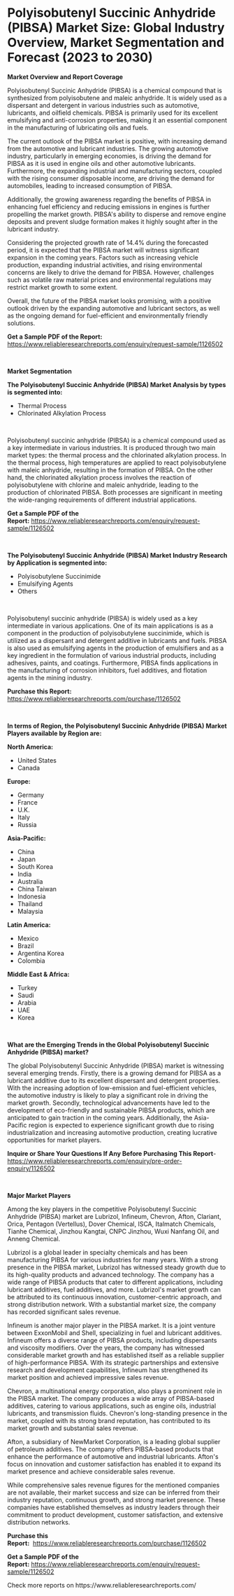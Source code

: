 <p><h1>Polyisobutenyl Succinic Anhydride (PIBSA) Market Size: Global Industry Overview, Market Segmentation and Forecast (2023 to 2030)</h1></p><p><strong>Market Overview and Report Coverage</strong></p>
<p><p>Polyisobutenyl Succinic Anhydride (PIBSA) is a chemical compound that is synthesized from polyisobutene and maleic anhydride. It is widely used as a dispersant and detergent in various industries such as automotive, lubricants, and oilfield chemicals. PIBSA is primarily used for its excellent emulsifying and anti-corrosion properties, making it an essential component in the manufacturing of lubricating oils and fuels.</p><p>The current outlook of the PIBSA market is positive, with increasing demand from the automotive and lubricant industries. The growing automotive industry, particularly in emerging economies, is driving the demand for PIBSA as it is used in engine oils and other automotive lubricants. Furthermore, the expanding industrial and manufacturing sectors, coupled with the rising consumer disposable income, are driving the demand for automobiles, leading to increased consumption of PIBSA.</p><p>Additionally, the growing awareness regarding the benefits of PIBSA in enhancing fuel efficiency and reducing emissions in engines is further propelling the market growth. PIBSA's ability to disperse and remove engine deposits and prevent sludge formation makes it highly sought after in the lubricant industry.</p><p>Considering the projected growth rate of 14.4% during the forecasted period, it is expected that the PIBSA market will witness significant expansion in the coming years. Factors such as increasing vehicle production, expanding industrial activities, and rising environmental concerns are likely to drive the demand for PIBSA. However, challenges such as volatile raw material prices and environmental regulations may restrict market growth to some extent.</p><p>Overall, the future of the PIBSA market looks promising, with a positive outlook driven by the expanding automotive and lubricant sectors, as well as the ongoing demand for fuel-efficient and environmentally friendly solutions.</p></p>
<p><strong>Get a Sample PDF of the Report:</strong> <a href="https://www.reliableresearchreports.com/enquiry/request-sample/1126502">https://www.reliableresearchreports.com/enquiry/request-sample/1126502</a></p>
<p>&nbsp;</p>
<p><strong>Market Segmentation</strong></p>
<p><strong>The Polyisobutenyl Succinic Anhydride (PIBSA) Market Analysis by types is segmented into:</strong></p>
<p><ul><li>Thermal Process</li><li>Chlorinated Alkylation Process</li></ul></p>
<p>&nbsp;</p>
<p><p>Polyisobutenyl succinic anhydride (PIBSA) is a chemical compound used as a key intermediate in various industries. It is produced through two main market types: the thermal process and the chlorinated alkylation process. In the thermal process, high temperatures are applied to react polyisobutylene with maleic anhydride, resulting in the formation of PIBSA. On the other hand, the chlorinated alkylation process involves the reaction of polyisobutylene with chlorine and maleic anhydride, leading to the production of chlorinated PIBSA. Both processes are significant in meeting the wide-ranging requirements of different industrial applications.</p></p>
<p><strong>Get a Sample PDF of the Report:</strong>&nbsp;<a href="https://www.reliableresearchreports.com/enquiry/request-sample/1126502">https://www.reliableresearchreports.com/enquiry/request-sample/1126502</a></p>
<p>&nbsp;</p>
<p><strong>The Polyisobutenyl Succinic Anhydride (PIBSA) Market Industry Research by Application is segmented into:</strong></p>
<p><ul><li>Polyisobutylene Succinimide</li><li>Emulsifying Agents</li><li>Others</li></ul></p>
<p>&nbsp;</p>
<p><p>Polyisobutenyl succinic anhydride (PIBSA) is widely used as a key intermediate in various applications. One of its main applications is as a component in the production of polyisobutylene succinimide, which is utilized as a dispersant and detergent additive in lubricants and fuels. PIBSA is also used as emulsifying agents in the production of emulsifiers and as a key ingredient in the formulation of various industrial products, including adhesives, paints, and coatings. Furthermore, PIBSA finds applications in the manufacturing of corrosion inhibitors, fuel additives, and flotation agents in the mining industry.</p></p>
<p><strong>Purchase this Report:</strong>&nbsp; <a href="https://www.reliableresearchreports.com/purchase/1126502">https://www.reliableresearchreports.com/purchase/1126502</a></p>
<p>&nbsp;</p>
<p><strong>In terms of Region, the Polyisobutenyl Succinic Anhydride (PIBSA) Market Players available by Region are:</strong></p>
<p>
    <p> <strong> North America: </strong>
        <ul>
            <li>United States</li>
            <li>Canada</li>
        </ul>
        </p> 
    <p> <strong> Europe: </strong>
        <ul>
            <li>Germany</li>
            <li>France</li>
            <li>U.K.</li>
            <li>Italy</li>
            <li>Russia</li>
        </ul>
        </p> 
    <p> <strong> Asia-Pacific: </strong>
        <ul>
            <li>China</li>
            <li>Japan</li>
            <li>South Korea</li>
            <li>India</li>
            <li>Australia</li>
            <li>China Taiwan</li>
            <li>Indonesia</li>
            <li>Thailand</li>
            <li>Malaysia</li>
        </ul>
        </p> 
    <p> <strong> Latin America: </strong>
        <ul>
            <li>Mexico</li>
            <li>Brazil</li>
            <li>Argentina Korea</li>
            <li>Colombia</li>
        </ul>
        </p> 
    <p> <strong> Middle East & Africa: </strong>
        <ul>
            <li>Turkey</li>
            <li>Saudi</li>
            <li>Arabia</li>
            <li>UAE</li>
            <li>Korea</li>
        </ul>
    </p>
    </p>
<p>&nbsp;</p>
<p><strong>What are the Emerging Trends in the Global Polyisobutenyl Succinic Anhydride (PIBSA) market?</strong></p>
<p><p>The global Polyisobutenyl Succinic Anhydride (PIBSA) market is witnessing several emerging trends. Firstly, there is a growing demand for PIBSA as a lubricant additive due to its excellent dispersant and detergent properties. With the increasing adoption of low-emission and fuel-efficient vehicles, the automotive industry is likely to play a significant role in driving the market growth. Secondly, technological advancements have led to the development of eco-friendly and sustainable PIBSA products, which are anticipated to gain traction in the coming years. Additionally, the Asia-Pacific region is expected to experience significant growth due to rising industrialization and increasing automotive production, creating lucrative opportunities for market players.</p></p>
<p><strong>Inquire or Share Your Questions If Any Before Purchasing This Report</strong>- <a href="https://www.reliableresearchreports.com/enquiry/pre-order-enquiry/1126502">https://www.reliableresearchreports.com/enquiry/pre-order-enquiry/1126502</a></p>
<p>&nbsp;</p>
<p><strong>Major Market Players</strong></p>
<p><p>Among the key players in the competitive Polyisobutenyl Succinic Anhydride (PIBSA) market are Lubrizol, Infineum, Chevron, Afton, Clariant, Orica, Pentagon (Vertellus), Dover Chemical, ISCA, Italmatch Chemicals, Tianhe Chemical, Jinzhou Kangtai, CNPC Jinzhou, Wuxi Nanfang Oil, and Anneng Chemical.</p><p>Lubrizol is a global leader in specialty chemicals and has been manufacturing PIBSA for various industries for many years. With a strong presence in the PIBSA market, Lubrizol has witnessed steady growth due to its high-quality products and advanced technology. The company has a wide range of PIBSA products that cater to different applications, including lubricant additives, fuel additives, and more. Lubrizol's market growth can be attributed to its continuous innovation, customer-centric approach, and strong distribution network. With a substantial market size, the company has recorded significant sales revenue.</p><p>Infineum is another major player in the PIBSA market. It is a joint venture between ExxonMobil and Shell, specializing in fuel and lubricant additives. Infineum offers a diverse range of PIBSA products, including dispersants and viscosity modifiers. Over the years, the company has witnessed considerable market growth and has established itself as a reliable supplier of high-performance PIBSA. With its strategic partnerships and extensive research and development capabilities, Infineum has strengthened its market position and achieved impressive sales revenue.</p><p>Chevron, a multinational energy corporation, also plays a prominent role in the PIBSA market. The company produces a wide array of PIBSA-based additives, catering to various applications, such as engine oils, industrial lubricants, and transmission fluids. Chevron's long-standing presence in the market, coupled with its strong brand reputation, has contributed to its market growth and substantial sales revenue.</p><p>Afton, a subsidiary of NewMarket Corporation, is a leading global supplier of petroleum additives. The company offers PIBSA-based products that enhance the performance of automotive and industrial lubricants. Afton's focus on innovation and customer satisfaction has enabled it to expand its market presence and achieve considerable sales revenue.</p><p>While comprehensive sales revenue figures for the mentioned companies are not available, their market success and size can be inferred from their industry reputation, continuous growth, and strong market presence. These companies have established themselves as industry leaders through their commitment to product development, customer satisfaction, and extensive distribution networks.</p></p>
<p><strong>Purchase this Report:</strong>&nbsp;&nbsp;<a href="https://www.reliableresearchreports.com/purchase/1126502">https://www.reliableresearchreports.com/purchase/1126502</a></p>
<p></p>
<p><strong>Get a Sample PDF of the Report:</strong>&nbsp;<a href="https://www.reliableresearchreports.com/enquiry/request-sample/1126502">https://www.reliableresearchreports.com/enquiry/request-sample/1126502</a></p>
<p>Check more reports on https://www.reliableresearchreports.com/</p>